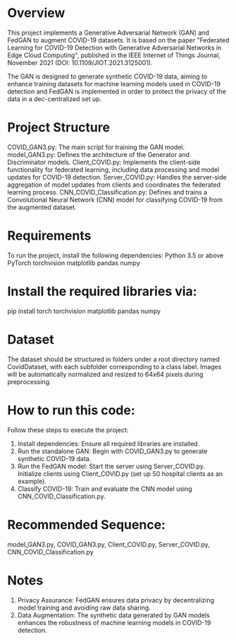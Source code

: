 # Overview

This project implements a Generative Adversarial Network (GAN) and FedGAN to augment COVID-19 datasets. It is based on the paper "Federated Learning for COVID-19 Detection with Generative Adversarial Networks in Edge Cloud Computing", published in the IEEE Internet of Things Journal, November 2021 (DOI: 10.1109/JIOT.2021.3125001).

The GAN is designed to generate synthetic COVID-19 data, aiming to enhance training datasets for machine learning models used in COVID-19 detection and FedGAN is implemented in order to protect the privacy of the data in a dec-centralized set up.

# Project Structure

COVID_GAN3.py: The main script for training the GAN model.
model_GAN3.py: Defines the architecture of the Generator and Discriminator models.
Client_COVID.py: Implements the client-side functionality for federated learning, including data processing and model updates for COVID-19 detection.
Server_COVID.py: Handles the server-side aggregation of model updates from clients and coordinates the federated learning process.
CNN_COVID_Classification.py: Defines and trains a Convolutional Neural Network (CNN) model for classifying COVID-19 from the augmented dataset.

# Requirements

To run the project, install the following dependencies:
Python 3.5 or above
PyTorch
torchvision
matplotlib
pandas
numpy

# Install the required libraries via:

pip install torch torchvision matplotlib pandas numpy

# Dataset

The dataset should be structured in folders under a root directory named CovidDataset, with each subfolder corresponding to a class label. Images will be automatically normalized and resized to 64x64 pixels during preprocessing.

# How to run this code: 
Follow these steps to execute the project:
1) Install dependencies: Ensure all required libraries are installed.
2) Run the standalone GAN: Begin with COVID_GAN3.py to generate synthetic COVID-19 data.
3) Run the FedGAN model:
  Start the server using Server_COVID.py.
  Initialize clients using Client_COVID.py (set up 50 hospital clients as an example).
4) Classify COVID-19: Train and evaluate the CNN model using CNN_COVID_Classification.py.

# Recommended Sequence:
model_GAN3.py,
COVID_GAN3.py,
Client_COVID.py,
Server_COVID.py,
CNN_COVID_Classification.py

# Notes
1) Privacy Assurance: FedGAN ensures data privacy by decentralizing model training and avoiding raw data sharing.
2) Data Augmentation: The synthetic data generated by GAN models enhances the robustness of machine learning models in COVID-19 detection.



